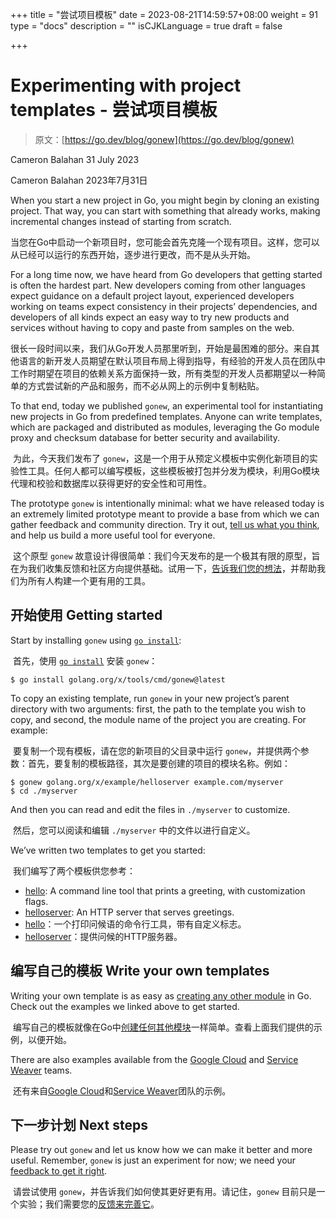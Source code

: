 +++
title = "尝试项目模板"
date = 2023-08-21T14:59:57+08:00
weight = 91
type = "docs"
description = ""
isCJKLanguage = true
draft = false

+++

# Experimenting with project templates - 尝试项目模板

> 原文：[https://go.dev/blog/gonew](https://go.dev/blog/gonew)
>

Cameron Balahan
31 July 2023

Cameron Balahan 2023年7月31日

When you start a new project in Go, you might begin by cloning an existing project. That way, you can start with something that already works, making incremental changes instead of starting from scratch.

​	当您在Go中启动一个新项目时，您可能会首先克隆一个现有项目。这样，您可以从已经可以运行的东西开始，逐步进行更改，而不是从头开始。

For a long time now, we have heard from Go developers that getting started is often the hardest part. New developers coming from other languages expect guidance on a default project layout, experienced developers working on teams expect consistency in their projects’ dependencies, and developers of all kinds expect an easy way to try new products and services without having to copy and paste from samples on the web.

​	很长一段时间以来，我们从Go开发人员那里听到，开始是最困难的部分。来自其他语言的新开发人员期望在默认项目布局上得到指导，有经验的开发人员在团队中工作时期望在项目的依赖关系方面保持一致，所有类型的开发人员都期望以一种简单的方式尝试新的产品和服务，而不必从网上的示例中复制粘贴。

To that end, today we published `gonew`, an experimental tool for instantiating new projects in Go from predefined templates. Anyone can write templates, which are packaged and distributed as modules, leveraging the Go module proxy and checksum database for better security and availability.

​	为此，今天我们发布了 `gonew`，这是一个用于从预定义模板中实例化新项目的实验性工具。任何人都可以编写模板，这些模板被打包并分发为模块，利用Go模块代理和校验和数据库以获得更好的安全性和可用性。

The prototype `gonew` is intentionally minimal: what we have released today is an extremely limited prototype meant to provide a base from which we can gather feedback and community direction. Try it out, [tell us what you think](https://go.dev/s/gonew-feedback), and help us build a more useful tool for everyone.

​	这个原型 `gonew` 故意设计得很简单：我们今天发布的是一个极其有限的原型，旨在为我们收集反馈和社区方向提供基础。试用一下，[告诉我们您的想法](https://go.dev/s/gonew-feedback)，并帮助我们为所有人构建一个更有用的工具。

## 开始使用 Getting started

Start by installing `gonew` using [`go install`](https://pkg.go.dev/cmd/go#hdr-Compile_and_install_packages_and_dependencies):

​	首先，使用 [`go install`](https://pkg.go.dev/cmd/go#hdr-Compile_and_install_packages_and_dependencies) 安装 `gonew`：

```
$ go install golang.org/x/tools/cmd/gonew@latest
```

To copy an existing template, run `gonew` in your new project’s parent directory with two arguments: first, the path to the template you wish to copy, and second, the module name of the project you are creating. For example:

​	要复制一个现有模板，请在您的新项目的父目录中运行 `gonew`，并提供两个参数：首先，要复制的模板路径，其次是要创建的项目的模块名称。例如：

```
$ gonew golang.org/x/example/helloserver example.com/myserver
$ cd ./myserver
```

And then you can read and edit the files in `./myserver` to customize.

​	然后，您可以阅读和编辑 `./myserver` 中的文件以进行自定义。

We’ve written two templates to get you started:

​	我们编写了两个模板供您参考：

- [hello](https://pkg.go.dev/golang.org/x/example/hello): A command line tool that prints a greeting, with customization flags.
- [helloserver](https://pkg.go.dev/golang.org/x/example/helloserver): An HTTP server that serves greetings.
- [hello](https://pkg.go.dev/golang.org/x/example/hello)：一个打印问候语的命令行工具，带有自定义标志。
- [helloserver](https://pkg.go.dev/golang.org/x/example/helloserver)：提供问候的HTTP服务器。

## 编写自己的模板 Write your own templates

Writing your own template is as easy as [creating any other module](https://go.dev/doc/tutorial/create-module) in Go. Check out the examples we linked above to get started.

​	编写自己的模板就像在Go中[创建任何其他模块](https://go.dev/doc/tutorial/create-module)一样简单。查看上面我们提供的示例，以便开始。

There are also examples available from the [Google Cloud](https://github.com/GoogleCloudPlatform/go-templates) and [Service Weaver](https://github.com/ServiceWeaver/template) teams.

​	还有来自[Google Cloud](https://github.com/GoogleCloudPlatform/go-templates)和[Service Weaver](https://github.com/ServiceWeaver/template)团队的示例。

## 下一步计划 Next steps

Please try out `gonew` and let us know how we can make it better and more useful. Remember, `gonew` is just an experiment for now; we need your [feedback to get it right](https://go.dev/s/gonew-feedback).

​	请尝试使用 `gonew`，并告诉我们如何使其更好更有用。请记住，`gonew` 目前只是一个实验；我们需要您的[反馈来完善它](https://go.dev/s/gonew-feedback)。